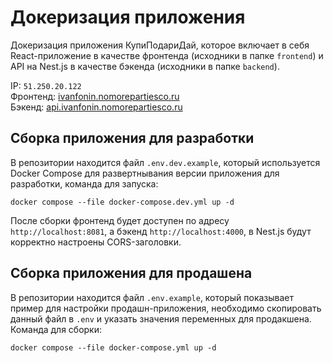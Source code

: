# Докеризация приложения

Докеризация приложения КупиПодариДай, которое включает в себя React-приложение в качестве фронтенда (исходники в папке `frontend`) и API на Nest.js в качестве бэкенда (исходники в папке `backend`). 

IP: `51.250.20.122`  
Фронтенд: [ivanfonin.nomorepartiesco.ru](https://ivanfonin.nomorepartiesco.ru/)  
Бэкенд: [api.ivanfonin.nomorepartiesco.ru](https://api.ivanfonin.nomorepartiesco.ru/)  

## Сборка приложения для разработки

В репозитории находится файл `.env.dev.example`, который используется Docker Compose для развертнывания версии приложения для разработки, команда для запуска:

`docker compose --file docker-compose.dev.yml up -d`

После сборки фронтенд будет доступен по адресу `http://localhost:8081`, а бэкенд `http://localhost:4000`, в Nest.js будут корректно настроены CORS-заголовки.

## Сборка приложения для продашена

В репозитории находится файл `.env.example`, который показывает пример для настройки продашн-приложения, необходимо скопировать данный файл в `.env` и указать значения переменных для продакшена. Команда для сборки: 

`docker compose --file docker-compose.yml up -d`

